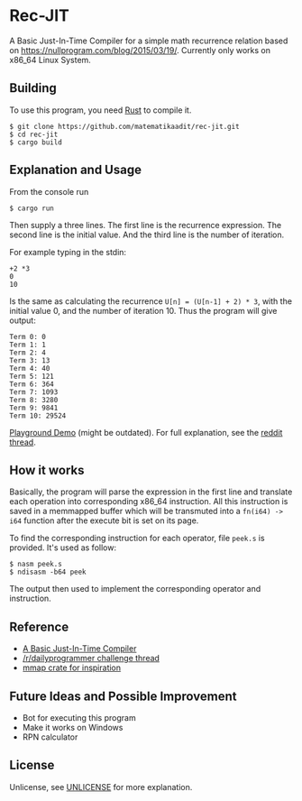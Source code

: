 # Rec-JIT

A Basic Just-In-Time Compiler for a simple math recurrence relation based on
<https://nullprogram.com/blog/2015/03/19/>. Currently only works on x86_64 Linux
System.

## Building

To use this program, you need [Rust] to compile it.

```console
$ git clone https://github.com/matematikaadit/rec-jit.git
$ cd rec-jit
$ cargo build
```

## Explanation and Usage

From the console run

```console
$ cargo run
```

Then supply a three lines. The first line is the recurrence expression. The second
line is the initial value. And the third line is the number of iteration.

For example typing in the stdin:

```text
+2 *3
0
10
```

Is the same as calculating the recurrence `U[n] = (U[n-1] + 2) * 3`, with the initial
value 0, and the number of iteration 10. Thus the program will give output:

```text
Term 0: 0
Term 1: 1
Term 2: 4
Term 3: 13
Term 4: 40
Term 5: 121
Term 6: 364
Term 7: 1093
Term 8: 3280
Term 9: 9841
Term 10: 29524
```

[Playground Demo][] (might be outdated). For full explanation, see the
[reddit thread].

## How it works

Basically, the program will parse the expression in the first line and
translate each operation into corresponding x86_64 instruction.
All this instruction is saved in a memmapped buffer which will be transmuted into
a `fn(i64) -> i64` function after the execute bit is set on its page.

To find the corresponding instruction for each operator, file `peek.s` is provided.
It's used as follow:

```console
$ nasm peek.s
$ ndisasm -b64 peek
```

The output then used to implement the corresponding operator and instruction.

## Reference

- [A Basic Just-In-Time Compiler](https://nullprogram.com/blog/2015/03/19/)
- [/r/dailyprogrammer challenge thread][reddit thread]
- [mmap crate for inspiration][mmap]

## Future Ideas and Possible Improvement

- Bot for executing this program
- Make it works on Windows
- RPN calculator

## License

Unlicense, see [UNLICENSE](/UNLICENSE) for more explanation.

[Rust]: https://rustup.rs/
[Playground Demo]: https://play.rust-lang.org/?gist=13c286c91e751227b2265fb499a96a66&version=stable&mode=debug&edition=2015
[reddit thread]: http://redd.it/2z68di 
[mmap]: https://github.com/rbranson/rust-mmap
